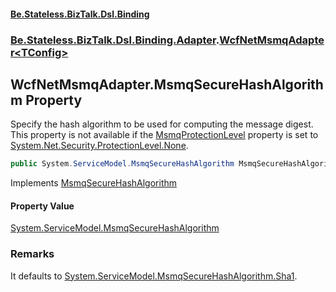 #### [Be.Stateless.BizTalk.Dsl.Binding](README.md 'README')
### [Be.Stateless.BizTalk.Dsl.Binding.Adapter](Be.Stateless.BizTalk.Dsl.Binding.Adapter.md 'Be.Stateless.BizTalk.Dsl.Binding.Adapter').[WcfNetMsmqAdapter&lt;TConfig&gt;](WcfNetMsmqAdapter_TConfig_.md 'Be.Stateless.BizTalk.Dsl.Binding.Adapter.WcfNetMsmqAdapter<TConfig>')

## WcfNetMsmqAdapter<TConfig>.MsmqSecureHashAlgorithm Property

Specify the hash algorithm to be used for computing the message digest. This property is not available if the [MsmqProtectionLevel](WcfNetMsmqAdapter_TConfig_.MsmqProtectionLevel.md 'Be.Stateless.BizTalk.Dsl.Binding.Adapter.WcfNetMsmqAdapter<TConfig>.MsmqProtectionLevel') property is set to [System.Net.Security.ProtectionLevel.None](https://docs.microsoft.com/en-us/dotnet/api/System.Net.Security.ProtectionLevel.None 'System.Net.Security.ProtectionLevel.None').

```csharp
public System.ServiceModel.MsmqSecureHashAlgorithm MsmqSecureHashAlgorithm { get; set; }
```

Implements [MsmqSecureHashAlgorithm](https://docs.microsoft.com/en-us/dotnet/api/Microsoft.BizTalk.Adapter.Wcf.Config.IAdapterConfigNetMsmqSecurity.MsmqSecureHashAlgorithm 'Microsoft.BizTalk.Adapter.Wcf.Config.IAdapterConfigNetMsmqSecurity.MsmqSecureHashAlgorithm')

#### Property Value
[System.ServiceModel.MsmqSecureHashAlgorithm](https://docs.microsoft.com/en-us/dotnet/api/System.ServiceModel.MsmqSecureHashAlgorithm 'System.ServiceModel.MsmqSecureHashAlgorithm')

### Remarks
It defaults to [System.ServiceModel.MsmqSecureHashAlgorithm.Sha1](https://docs.microsoft.com/en-us/dotnet/api/System.ServiceModel.MsmqSecureHashAlgorithm.Sha1 'System.ServiceModel.MsmqSecureHashAlgorithm.Sha1').